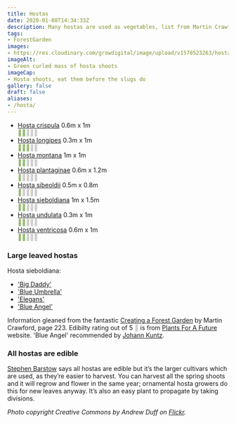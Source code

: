 ```yaml
---
title: Hostas
date: 2020-01-08T14:34:33Z
description: Many hostas are used as vegetables, list from Martin Crawford’s ‘Creating a Forest Garden’
tags: 
- ForestGarden
images: 
- https://res.cloudinary.com/growdigital/image/upload/v1578523263/hostas-133926488.jpg
imageAlt:
- Green curled mass of hosta shoots
imageCap:
- Hosta shoots, eat them before the slugs do
gallery: false
draft: false
aliases:
- /hosta/
---
```


* [Hosta crispula](https://pfaf.org/user/plant.aspx?latinname=Hosta+crispula) 0.6m x 1m  
<span style="color:#6C9C3A;"></span><span style="color:#BCB5B5"></span>
* [Hosta longipes](https://pfaf.org/user/plant.aspx?latinname=Hosta+longipes) 0.3m x 1m  
<span style="color:#6C9C3A;"></span><span style="color:#BCB5B5"></span>
* [Hosta montana](https://pfaf.org/user/Plant.aspx?LatinName=Hosta+montana) 1m x 1m  
<span style="color:#6C9C3A;"></span><span style="color:#BCB5B5"></span>
* [Hosta plantaginae](https://pfaf.org/user/plant.aspx?latinname=Hosta+plantaginae) 0.6m x 1.2m  
<span style="color:#6C9C3A;"></span><span style="color:#BCB5B5"></span>
* [Hosta sibeoldii](https://pfaf.org/user/Plant.aspx?LatinName=Hosta+sieboldii) 0.5m x 0.8m  
<span style="color:#6C9C3A;"></span><span style="color:#BCB5B5"></span>
* [Hosta sieboldiana](https://pfaf.org/user/plant.aspx?latinname=Hosta+sieboldiana) 1m x 1.5m  
<span style="color:#6C9C3A;"></span><span style="color:#BCB5B5"></span>
* [Hosta undulata](https://pfaf.org/user/plant.aspx?latinname=Hosta+undulata) 0.3m x 1m   
<span style="color:#6C9C3A;"></span><span style="color:#BCB5B5"></span>
* [Hosta ventricosa](https://pfaf.org/user/plant.aspx?latinname=Hosta+ventricosa) 0.6m x 1m  
<span style="color:#6C9C3A;"></span><span style="color:#BCB5B5"></span>

### Large leaved hostas

Hosta sieboldiana:

* ['Big Daddy'](https://www.rhs.org.uk/Plants/75241/Hosta-Big-Daddy-(sieboldiana-hybrid)-(v)/Details)
* ['Blue Umbrella'](https://www.rhs.org.uk/Plants/92320/Hosta-Blue-Umbrellas-(sieboldiana-hybrid)/Details)
* ['Elegans'](https://www.rhs.org.uk/Plants/99289/Hosta-sieboldiana-var-elegans/Details)
* ['Blue Angel'](https://www.rhs.org.uk/Plants/67486/Hosta-Blue-Angel-(sieboldiana)/Details)

Information gleaned from the fantastic [Creating a Forest Garden](https://www.agroforestry.co.uk/product/creating-a-forest-garden-2/) by Martin Crawford, page 223. Edibilty rating out of 5 <span style="color:#BCB5B5"></span> is from [Plants For A Future](https://pfaf.org/) website. 'Blue Angel' recommended by [Johann Kuntz](https://johannsgarden.square.site).

### All hostas are edible

[Stephen Barstow](http://www.edimentals.com/) says all hostas are edible but it’s the larger cultivars which are used, as they’re easier to harvest. You can harvest all the spring shoots and it will regrow and flower in the same year; ornamental hosta growers do this for new leaves anyway. It’s also an easy plant to propagate by taking divisions.

_Photo copyright Creative Commons by Andrew Duff on [Flickr](https://flickr.com/photos/deadhorse/133926488)._
